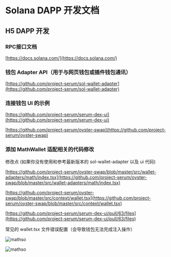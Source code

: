 # Solana DAPP 开发文档

## H5 DAPP 开发

### RPC接口文档

[https://docs.solana.com/](https://docs.solana.com/)

### 钱包 Adapter API（用于与网页钱包或插件钱包通讯）

[https://github.com/project-serum/sol-wallet-adapter](https://github.com/project-serum/sol-wallet-adapter)

### 连接钱包 UI 的示例

[https://github.com/project-serum/serum-dex-ui](https://github.com/project-serum/serum-dex-ui)

[https://github.com/project-serum/oyster-swap](https://github.com/project-serum/oyster-swap)


### 添加 MathWallet 适配相关的代码修改

修改点 (如果你没有使用和参考最新版本的 sol-wallet-adapter 以及 ui 代码)

[https://github.com/project-serum/oyster-swap/blob/master/src/wallet-adapters/math/index.tsx](https://github.com/project-serum/oyster-swap/blob/master/src/wallet-adapters/math/index.tsx)

[https://github.com/project-serum/oyster-swap/blob/master/src/context/wallet.tsx](https://github.com/project-serum/oyster-swap/blob/master/src/context/wallet.tsx)

[https://github.com/project-serum/serum-dex-ui/pull/63/files](https://github.com/project-serum/serum-dex-ui/pull/63/files)

常见的 wallet.tsx 文件错误配置（会导致钱包无法完成注入操作）

![mathso](http://qiniu.eth.fm/2021-09-01-mathsol1.jpg)

![mathso](http://qiniu.eth.fm/2021-09-01-mathsol2.jpg)

